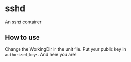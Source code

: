 # sshd
An sshd container

## How to use

Change the WorkingDir in the unit file.
Put your public key in `authorized_keys`.
And here you are!
